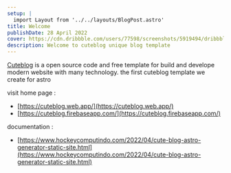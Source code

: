 ```yaml
---
setup: |
  import Layout from '../../layouts/BlogPost.astro'
title: Welcome
publishDate: 28 April 2022
cover: https://cdn.dribbble.com/users/77598/screenshots/5919494/dribbble.png
description: Welcome to cuteblog unique blog template
---
```


[Cuteblog](https://cuteblog.netlify.app/) is a open source code and free template for build and develope modern website with many technology.
the first cuteblog template we create for astro

visit home page :

- [https://cuteblog.web.app/](https://cuteblog.web.app/)
- [https://cuteblog.firebaseapp.com/](https://cuteblog.firebaseapp.com/)

documentation :

- [https://www.hockeycomputindo.com/2022/04/cute-blog-astro-generator-static-site.html](https://www.hockeycomputindo.com/2022/04/cute-blog-astro-generator-static-site.html)
